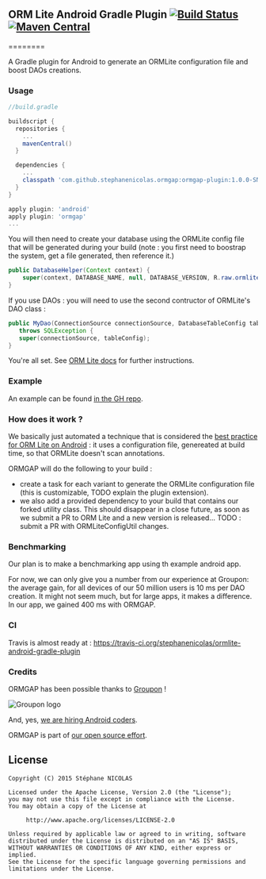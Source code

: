 ORM Lite Android Gradle Plugin [![Build Status](https://travis-ci.org/stephanenicolas/ormlite-android-gradle-plugin.svg?branch=master)](https://travis-ci.org/stephanenicolas/ormlite-android-gradle-plugin)[![Maven Central](https://maven-badges.herokuapp.com/maven-central/com.github.stephanenicolas.ormgap/ormgap-plugin/badge.svg)](https://maven-badges.herokuapp.com/maven-central/com.github.stephanenicolas.ormgap/ormgap-plugin)
--------
========

A Gradle plugin for Android to generate an ORMLite configuration file and boost DAOs creations.

### Usage 

```groovy
//build.gradle

buildscript {
  repositories {
    ...
    mavenCentral()
  }

  dependencies {
    ...
    classpath 'com.github.stephanenicolas.ormgap:ormgap-plugin:1.0.0-SNAPSHOT'
  }
}

apply plugin: 'android'
apply plugin: 'ormgap'
...

```

You will then need to create your database using the ORMLite config file that will be generated during your build (note : you first need to boostrap the system, get a file generated, then reference it.)

```java
public DatabaseHelper(Context context) {
    super(context, DATABASE_NAME, null, DATABASE_VERSION, R.raw.ormlite_config);
}
```

If you use DAOs : you will need to use the second contructor of ORMLite's DAO class : 
```java
public MyDao(ConnectionSource connectionSource, DatabaseTableConfig tableConfig)
   throws SQLException {
   super(connectionSource, tableConfig);
}
```

You're all set. 
See [ORM Lite docs](http://ormlite.com/javadoc/ormlite-core/doc-files/ormlite.html#Top) for further instructions.


### Example

An example can be found [in the GH repo](https://github.com/stephanenicolas/ormlite-android-gradle-plugin/tree/master/ormgap-example).

### How does it work ? 

We basically just automated a technique that is considered the [best practice for ORM Lite on Android](http://ormlite.com/javadoc/ormlite-core/doc-files/ormlite_4.html#Config-Optimization) : it uses a configuration file, genereated at build time, so that ORMLite doesn't scan annotations.

ORMGAP will do the following to your build : 
* create a task for each variant to generate the ORMLite configuration file (this is customizable, TODO explain the plugin extension).
* we also add a provided dependency to your build that contains our forked utility class. This should disappear in a close future, as soon as we submit a PR to ORM Lite and a new version is released... TODO : submit a PR with ORMLiteConfigUtil changes.

### Benchmarking

Our plan is to make a benchmarking app using th example android app.

For now, we can only give you a number from our experience at Groupon: the average gain, for all devices of our 50 million users is 10 ms per DAO creation. It might not seem much, but for large apps, it makes a difference. In our app, we gained 400 ms with ORMGAP.

### CI

Travis is almost ready at : https://travis-ci.org/stephanenicolas/ormlite-android-gradle-plugin

### Credits

ORMGAP has been possible thanks to [Groupon](http://groupon.com) ! 

<img src="https://avatars2.githubusercontent.com/u/206233?v=3&s=70" alt="Groupon logo"/>

And, yes, [we are hiring Android coders](https://jobs.groupon.com/careers/engineering/).

ORMGAP is part of [our open source effort](https://github.com/groupon). 

License
-------

	Copyright (C) 2015 Stéphane NICOLAS

	Licensed under the Apache License, Version 2.0 (the "License");
	you may not use this file except in compliance with the License.
	You may obtain a copy of the License at
	
	     http://www.apache.org/licenses/LICENSE-2.0
	
	Unless required by applicable law or agreed to in writing, software
	distributed under the License is distributed on an "AS IS" BASIS,
	WITHOUT WARRANTIES OR CONDITIONS OF ANY KIND, either express or implied.
	See the License for the specific language governing permissions and
	limitations under the License.
